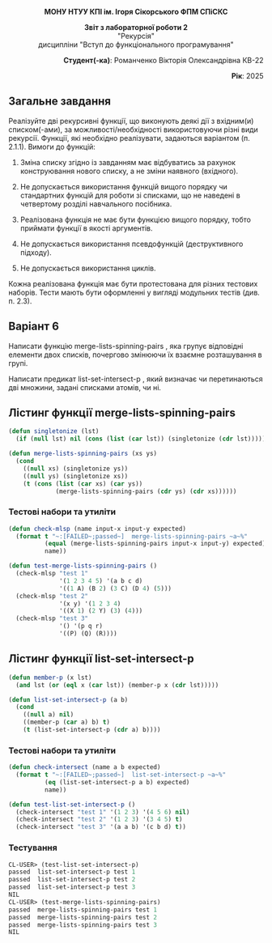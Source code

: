 <p align="center"><b>МОНУ НТУУ КПІ ім. Ігоря Сікорського ФПМ СПіСКС</b></p>
<p align="center">
<b>Звіт з лабораторної роботи 2</b><br/>
"Рекурсія"<br/>
дисципліни "Вступ до функціонального програмування"
</p>
<p align="right"><b>Студент(-ка)</b>: Романченко Вікторія Олександрівна КВ-22</p>
<p align="right"><b>Рік</b>: 2025</p>

## Загальне завдання

Реалізуйте дві рекурсивні функції, що виконують деякі дії з вхідним(и) списком(-ами), за
можливості/необхідності використовуючи різні види рекурсії. Функції, які необхідно
реалізувати, задаються варіантом (п. 2.1.1). Вимоги до функцій:

1. Зміна списку згідно із завданням має відбуватись за рахунок конструювання нового
   списку, а не зміни наявного (вхідного).

2. Не допускається використання функцій вищого порядку чи стандартних функцій
   для роботи зі списками, що не наведені в четвертому розділі навчального
   посібника.

3. Реалізована функція не має бути функцією вищого порядку, тобто приймати функції
   в якості аргументів.

4. Не допускається використання псевдофункцій (деструктивного підходу).

5. Не допускається використання циклів.

Кожна реалізована функція має бути протестована для різних тестових наборів. Тести
мають бути оформленні у вигляді модульних тестів (див. п. 2.3).

## Варіант 6

Написати функцію merge-lists-spinning-pairs , яка групує відповідні елементи
двох списків, почергово змінюючи їх взаємне розташування в групі.

Написати предикат list-set-intersect-p , який визначає чи перетинаються дві
множини, задані списками атомів, чи ні.

## Лістинг функції merge-lists-spinning-pairs

```lisp
(defun singletonize (lst)
  (if (null lst) nil (cons (list (car lst)) (singletonize (cdr lst)))))

(defun merge-lists-spinning-pairs (xs ys)
  (cond
    ((null xs) (singletonize ys))
    ((null ys) (singletonize xs))
    (t (cons (list (car xs) (car ys))
             (merge-lists-spinning-pairs (cdr ys) (cdr xs))))))
```

### Тестові набори та утиліти

```lisp
(defun check-mlsp (name input-x input-y expected)
  (format t "~:[FAILED~;passed~]  merge-lists-spinning-pairs ~a~%"
          (equal (merge-lists-spinning-pairs input-x input-y) expected)
          name))

(defun test-merge-lists-spinning-pairs ()
  (check-mlsp "test 1"
              '(1 2 3 4 5) '(a b c d)
              '((1 A) (B 2) (3 C) (D 4) (5)))
  (check-mlsp "test 2"
              '(x y) '(1 2 3 4)
              '((X 1) (2 Y) (3) (4)))
  (check-mlsp "test 3"
              '() '(p q r)
              '((P) (Q) (R))))

```

## Лістинг функції list-set-intersect-p

```lisp
(defun member-p (x lst)
  (and lst (or (eql x (car lst)) (member-p x (cdr lst)))))

(defun list-set-intersect-p (a b)
  (cond
    ((null a) nil)
    ((member-p (car a) b) t)
    (t (list-set-intersect-p (cdr a) b))))
```

### Тестові набори та утиліти

```lisp
(defun check-intersect (name a b expected)
  (format t "~:[FAILED~;passed~]  list-set-intersect-p ~a~%"
          (eq (list-set-intersect-p a b) expected)
          name))

(defun test-list-set-intersect-p ()
  (check-intersect "test 1" '(1 2 3) '(4 5 6) nil)
  (check-intersect "test 2" '(1 2 3) '(3 4 5) t)
  (check-intersect "test 3" '(a a b) '(c b d) t))

```

### Тестування

```lisp
CL-USER> (test-list-set-intersect-p)
passed  list-set-intersect-p test 1
passed  list-set-intersect-p test 2
passed  list-set-intersect-p test 3
NIL
CL-USER> (test-merge-lists-spinning-pairs)
passed  merge-lists-spinning-pairs test 1
passed  merge-lists-spinning-pairs test 2
passed  merge-lists-spinning-pairs test 3
NIL

```
